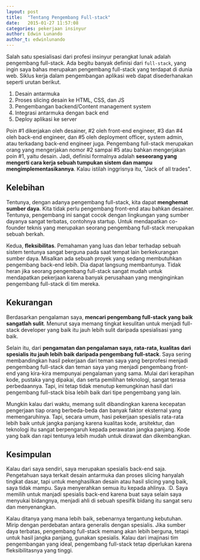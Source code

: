```yaml
---
layout: post
title:  "Tentang Pengembang Full-stack"
date:   2015-01-27 11:57:08
categories: pekerjaan insinyur
author: Edwin Lunando
author_t: edwinlunando
---
```


Salah satu spesialisasi dari profesi insinyur perangkat lunak adalah pengembang full-stack. Ada begitu banyak definisi dari `full-stack`, yang ingin saya bahas merupakan pengembang full-stack yang terdapat di dunia web. Siklus kerja dalam pengembangan aplikasi web dapat disederhanakan seperti urutan berikut.

1. Desain antarmuka
2. Proses slicing desain ke HTML, CSS, dan JS
3. Pengembangan backend/Content management system
4. Integrasi antarmuka dengan back end
5. Deploy aplikasi ke server

Poin #1 dikerjakan oleh desainer, #2 oleh front-end engineer, #3 dan #4 oleh back-end engineer, dan #5 oleh deployment officer, system admin, atau terkadang back-end engineer juga. Pengembang full-stack merupakan orang yang mengerjakan nomor #2 sampai #5 atau bahkan mengerjakan poin #1, yaitu desain. Jadi, definisi formalnya adalah **seseorang yang mengerti cara kerja sebuah tumpukan sistem dan mampu mengimplementasikannya**. Kalau istilah inggrisnya itu, "Jack of all trades".

## Kelebihan ##

Tentunya, dengan adanya pengembang full-stack, kita dapat **menghemat sumber daya**. Kita tidak perlu pengembang front-end atau bahkan desainer. Tentunya, pengembang ini sangat cocok dengan lingkungan yang sumber dayanya sangat terbatas, contohnya startup. Untuk mendapatkan co-founder teknis yang merupakan seorang pengembang full-stack merupakan sebuah berkah.

Kedua, **fleksibilitas**. Pemahaman yang luas dan lebar terhadap sebuah sistem tentunya sangat berguna pada saat tempat lain berkekurangan sumber daya. Misalkan ada sebuah proyek yang sedang membutuhkan pengembang back-end lebih. Dia dapat langsung membantunya. Tidak heran jika seorang pengembang full-stack sangat mudah untuk mendapatkan pekerjaan karena banyak perusahaan yang menginginkan pengembang full-stack di tim mereka.

## Kekurangan ##

Berdasarkan pengalaman saya, **mencari pengembang full-stack yang baik sangatlah sulit**. Menurut saya memang tingkat kesulitan untuk menjadi full-stack developer yang baik itu jauh lebih sulit daripada spesialisasi yang baik.

Selain itu, dari **pengamatan dan pengalaman saya, rata-rata, kualitas dari spesialis itu jauh lebih baik daripada pengembang full-stack**. Saya sering membandingkan hasil pekerjaan dari teman saya yang berprofesi menjadi pengembang full-stack dan teman saya yang menjadi pengembang front-end yang kira-kira mempunyai pengalaman yang sama. Mulai dari kerapihan kode, pustaka yang dipakai, dan serta pemilihan teknologi, sangat terasa perbedaannya. Tapi, ini tetap tidak menutup kemungkinan hasil dari pengembang full-stack bisa lebih baik dari tipe pengembang yang lain.

Mungkin kalau dari waktu, memang sulit dibandingkan karena kecepatan pengerjaan tiap orang berbeda-beda dan banyak faktor eksternal yang memengaruhinya. Tapi, secara umum, hasi pekerjaan spesialis rata-rata lebih baik untuk jangka panjang karena kualitas kode, arsitektur, dan teknologi itu sangat berpengaruh kepada perawatan jangka panjang. Kode yang baik dan rapi tentunya lebih mudah untuk dirawat dan dikembangkan.

## Kesimpulan ##

Kalau dari saya sendiri, saya merupakan spesialis back-end saja. Pengetahuan saya terkait desain antarmuka dan proses slicing hanyalah tingkat dasar, tapi untuk menghasilkan desain atau hasil slicing yang baik, saya tidak mampu. Saya menyerahkan semua itu kepada ahlinya. :D. Saya memilih untuk manjadi spesialis back-end karena buat saya selain saya menyukai bidangnya, menjadi ahli di sebuah spesifik bidang itu sangat seru dan menyenangkan.

Kalau ditanya yang mana lebih baik, sebenarnya tergantung kebutuhan. Mirip dengan perdebatan antara generalis dengan spesialis. Jika sumber daya terbatas, pengembang full-stack memang akan lebih berguna, tetapi untuk hasil jangka panjang, gunakan spesialis. Kalau dari imajinasi tim pengembangan yang ideal, pengembang full-stack tetap diperlukan karena fleksibilitasnya yang tinggi.




